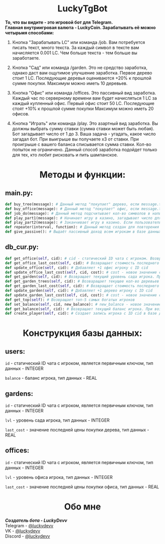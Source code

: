 <h1 align='center'>LuckyTgBot</h1>
<b>То, что вы видите - это игровой бот для Telegram.<br>
Главная внутриигровая валюта - LuckyCoin. Зарабатывать её можно четырьмя способами:</b>

1. Кнопка "Зарабатывать LC" или команда /job.
Вам потребуется писать текст, много текста. За каждый символ в тексте вам начисляется 0.001 LC. Чем больше текста - тем больше вы заработаете.

2. Кнопка "Сад" или команда /garden.
Это не средство заработка, однако даст вам ощутимое улучшение заработка. Первое дерево стоит 1 LC. Последующие деревья оцениваются +20% к прошлой сумме покупки. Максимум можно иметь 10 деревьев.

3. Кнопка "Офис" или команда /offices.
Это пассивный вид заработка. Каждый час по серверному времени вам будет начисляться 1 LC за каждый купленный офис. Первый офис стоит 50 LC. Последующие стоят +10% к прошлой сумме покупки Максимум можно иметь 20 офисов.

4. Кнопка "Играть" или команда /play.
Это азартный вид заработка. Вы должны выбрать сумму ставки (сумма ставки может быть любая). Бот загадывает число от 1 до 3. Ваша задача - угадать, какое число загадал бот. При выигрыше вы получаете х3 от ставки. При проигрыше с вашего баланса списывается сумма ставки. Кол-во попыток не ограничено. Данный способ заработка подойдет только для тех, кто любит рисковать и пить шампанское.

<h1 align='center'>Методы и функции:</h1>
<h2>main.py:</h2>

```python
def buy_tree(message): # Данный метод "покупает" дерево, если message.text = "да". Покупка первого дерева = 1LC, далее +20% с прошлой покупки.
def buy_office(message): # Данный метод "покупает" офис, если message.text = "да". Покупка первого офиса = 50LC, далее +10% с прошлой покупки.
def job_do(message): # Данный метод подсчитывает кол-во символов в написанном тексте и вознаграждает игрока (1 символ = 0.001LC). Если куплены деревья, то доход увеличивается автоматически (1 дерево +0.001LC за символ)
def play_part1(message): # Начинает игру в казино, загадывает число для пользователя
def play_part2(message): # Заканчивает игру в казино. Если пользователь отгадал число, возвращает тройную сумму ставки. Если проигрывает - не даёт ничего
def repeater(interval, function): # Данный метод создан для повторения методов
def give_passive(): # Выдаёт пассивный доход всем игрокам в базе данных, у которых куплен офис
```

<h2>db_cur.py:</h2>

```python
def get_office(self, cid): # cid - статический ID чата с игроком. Возвращает текущее кол-во офисов игрока. При возникшей ошибке возвращает 0
def get_office_last_cost(self, cid): # Возвращает стоимость последнего купленного офиса. При возникшей ошибке возвращает 0
def update_office(self, cid): # Добавляет +1 офис игроку с ID cid
def update_office_last_cost(self, cid, cost): # cost - новое значение стоимости последнего купленного офиса. Обновляет значение в базе данных
def get_garden(self, cid): # Возвращает текущий уровень сада игрока. При возникшей ошибке возвращает 0
def get_garden_trees(self, cid): # Возваращает текущее кол-во деревьев игрока. При возникшей ошибке возвращает 0
def get_garden_last_cost(self, cid): # Возвращает стоимость последнего купленного дерева. При возникшей ошибке возвращает 0
def update_garden(self, cid): # Добавляет +1 дерево игроку с ID cid
def update_garden_last_cost(self, cid, cost): # cost - новое значение стоимости последнего купленного дерева. Обновляет значение в базе данных
def get_top(self): # Возвращает топ-5 самых богатых игроков
def set_balance(self, cid, new_balance): # new_balance - новое значение баланса игрока. Обновляет соответствующую запись в базе данных. При возникшей ошибке возвращает False, иначе - True
def get_balance(self, cid): # Возвращает текущий баланс игрока. При возникшей ошибке возвращает -2
def create_player(self, cid): # Создает запись игрока с ID cid в базе данных
```

<h1 align='center'>Конструкция базы данных:</h1>
<h2>users:</h2>

`id` - статический ID чата с игроком, является первичным ключом, тип данных - INTEGER

`balance` - баланс игрока, тип данных - REAL

<h2>gardens:</h2>

`id` - статический ID чата с игроком, является первичным ключом, тип данных - INTEGER

`lvl` - уровень сада игрока, тип данных - INTEGER

`last_cost` - значение последней цены покупки дерева, тип данных - REAL

<h2>offices:</h2>

`id` - статический ID чата с игроком, является первичным ключом, тип данных - INTEGER

`lvl` - уровень офиса игрока, тип данных - INTEGER

`last_cost` - значение последней цены покупки офиса, тип данных - REAL

<h1 align='center'>Обо мне</h1>
<i><b>Создатель бота - LuckyDevv</b></i><br>
Telegram - <a href='https://t.me/luckydevv'>@luckydevv</a><br>
VK - <a href='https://vk.com/luckydevv'>@luckydevv</a><br>
Discord - <a href='https://discordapp.com/users/972994261979107369'>@luckydevv</a>
